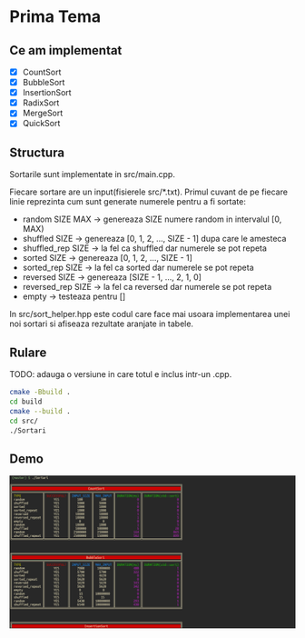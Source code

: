 # Prima Tema

## Ce am implementat
- [x] CountSort
- [x] BubbleSort
- [x] InsertionSort
- [x] RadixSort
- [x] MergeSort
- [x] QuickSort

## Structura

Sortarile sunt implementate in src/main.cpp.

Fiecare sortare are un input(fisierele src/\*.txt). Primul cuvant de pe fiecare
linie reprezinta cum sunt generate numerele pentru a fi sortate:
* random SIZE MAX -> genereaza SIZE numere random in intervalul [0, MAX)
* shuffled SIZE -> genereaza [0, 1, 2, ..., SIZE - 1] dupa care le amesteca
* shuffled\_rep SIZE -> la fel ca shuffled dar numerele se pot repeta
* sorted SIZE -> genereaza [0, 1, 2, ..., SIZE - 1]
* sorted\_rep SIZE -> la fel ca sorted dar numerele se pot repeta
* reversed SIZE -> genereaza [SIZE - 1, ..., 2, 1, 0]
* reversed\_rep SIZE -> la fel ca reversed dar numerele se pot repeta
* empty -> testeaza pentru []

In src/sort\_helper.hpp este codul care face mai usoara implementarea unei noi
sortari si afiseaza rezultate aranjate in tabele.

## Rulare

TODO: adauga o versiune in care totul e inclus intr-un .cpp.

```sh
cmake -Bbuild .
cd build
cmake --build .
cd src/
./Sortari
```

## Demo

![Could not load PNG :(](media/SortariOutput.png)
